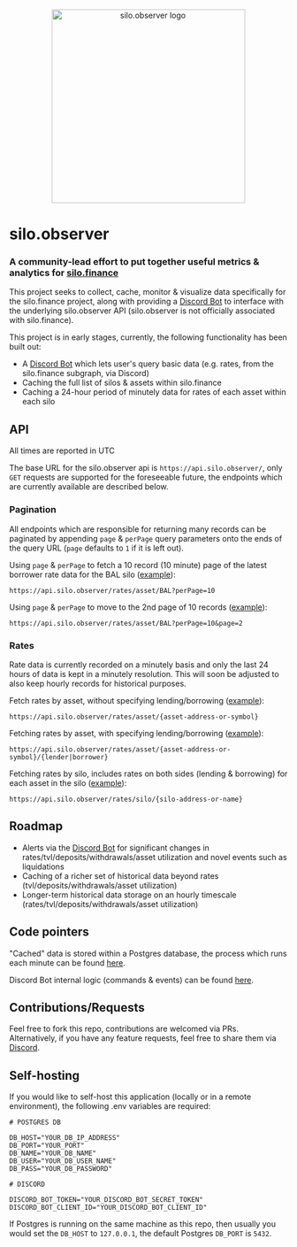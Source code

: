 <br/>
<p align="center">
<img src="https://vagabond-public-storage.s3.eu-west-2.amazonaws.com/silo-observer-transparent-compressed.png" width="350" alt="silo.observer logo">
</p>

# silo.observer

### A community-lead effort to put together useful metrics & analytics for [silo.finance](https://silo.finance)

This project seeks to collect, cache, monitor & visualize data specifically for the silo.finance project, along with providing a [Discord Bot](https://discord.com/oauth2/authorize?client_id=1050077431454777447&scope=bot) to interface with the underlying silo.observer API (silo.observer is not officially associated with silo.finance).

This project is in early stages, currently, the following functionality has been built out:

- A [Discord Bot](https://discord.com/oauth2/authorize?client_id=1050077431454777447&scope=bot) which lets user's query basic data (e.g. rates, from the silo.finance subgraph, via Discord)
- Caching the full list of silos & assets within silo.finance
- Caching a 24-hour period of minutely data for rates of each asset within each silo

## API

All times are reported in UTC

The base URL for the silo.observer api is `https://api.silo.observer/`, only `GET` requests are supported for the foreseeable future, the endpoints which are currently available are described below.

### Pagination

All endpoints which are responsible for returning many records can be paginated by appending `page` & `perPage` query parameters onto the ends of the query URL (`page` defaults to `1` if it is left out).

Using `page` & `perPage` to fetch a 10 record (10 minute) page of the latest borrower rate data for the BAL silo ([example](https://api.silo.observer/rates/asset/BAL?page=1&perPage=10)):

```
https://api.silo.observer/rates/asset/BAL?perPage=10
```

Using `page` & `perPage` to move to the 2nd page of 10 records ([example](https://api.silo.observer/rates/asset/BAL?perPage=10&page=2)):

```
https://api.silo.observer/rates/asset/BAL?perPage=10&page=2
```

### Rates

Rate data is currently recorded on a minutely basis and only the last 24 hours of data is kept in a minutely resolution. This will soon be adjusted to also keep hourly records for historical purposes.

Fetch rates by asset, without specifying lending/borrowing ([example](https://api.silo.observer/rates/asset/BAL)):

```
https://api.silo.observer/rates/asset/{asset-address-or-symbol}
```

Fetching rates by asset, with specifying lending/borrowing ([example](https://api.silo.observer/rates/asset/BAL/borrower)):

```
https://api.silo.observer/rates/asset/{asset-address-or-symbol}/{lender|borrower}
```

Fetching rates by silo, includes rates on both sides (lending & borrowing) for each asset in the silo ([example](https://api.silo.observer/rates/silo/BAL)):

```
https://api.silo.observer/rates/silo/{silo-address-or-name}
```

## Roadmap

- Alerts via the [Discord Bot](https://discord.com/oauth2/authorize?client_id=1050077431454777447&scope=bot) for significant changes in rates/tvl/deposits/withdrawals/asset utilization and novel events such as liquidations
- Caching of a richer set of historical data beyond rates (tvl/deposits/withdrawals/asset utilization)
- Longer-term historical data storage on an hourly timescale (rates/tvl/deposits/withdrawals/asset utilization)

## Code pointers

"Cached" data is stored within a Postgres database, the process which runs each minute can be found [here](https://github.com/JayWelsh/silo-observer-backend/blob/main/src/tasks/periodic-silo-data-tracker.ts).

Discord Bot internal logic (commands & events) can be found [here](https://github.com/JayWelsh/silo-observer-backend/tree/main/src/discord-bot).

## Contributions/Requests

Feel free to fork this repo, contributions are welcomed via PRs. Alternatively, if you have any feature requests, feel free to share them via [Discord](https://discord.gg/txcZWpmrj7).

## Self-hosting

If you would like to self-host this application (locally or in a remote environment), the following .env variables are required:

```
# POSTGRES DB

DB_HOST="YOUR_DB_IP_ADDRESS"
DB_PORT="YOUR_PORT"
DB_NAME="YOUR_DB_NAME"
DB_USER="YOUR_DB_USER_NAME"
DB_PASS="YOUR_DB_PASSWORD"

# DISCORD

DISCORD_BOT_TOKEN="YOUR_DISCORD_BOT_SECRET_TOKEN"
DISCORD_BOT_CLIENT_ID="YOUR_DISCORD_BOT_CLIENT_ID"
```

If Postgres is running on the same machine as this repo, then usually you would set the `DB_HOST` to `127.0.0.1`, the default Postgres `DB_PORT` is `5432`.